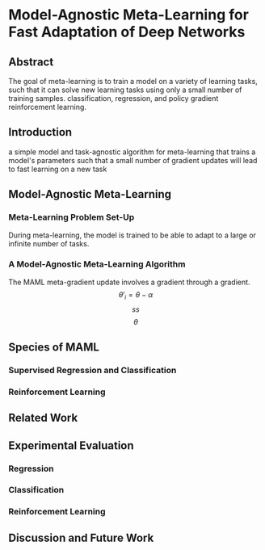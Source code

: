 # Model-Agnostic Meta-Learning for Fast Adaptation of Deep Networks
## Abstract
The goal of meta-learning is to train a model on a variety of learning tasks, such that it can solve new learning tasks using only a small number of training samples.
classification, regression, and policy gradient reinforcement learning.
## Introduction
a simple model and task-agnostic algorithm for meta-learning that trains a model's parameters such that a small number of gradient updates will lead to fast learning on a new task
## Model-Agnostic Meta-Learning
### Meta-Learning Problem Set-Up 
During meta-learning, the model is trained to be able to adapt to a large or infinite number of tasks.
### A Model-Agnostic Meta-Learning Algorithm
The MAML meta-gradient update involves a gradient through a gradient.
$$ {\theta}'_i = \theta - \alpha $$
$$ ss$$
$$ \theta $$
## Species of MAML
### Supervised Regression and Classification
### Reinforcement Learning
## Related Work
## Experimental Evaluation
### Regression
### Classification
### Reinforcement Learning
## Discussion and Future Work